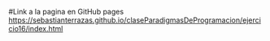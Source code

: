 #Link a la pagina en GitHub pages 
https://sebastianterrazas.github.io/claseParadigmasDeProgramacion/ejercicio16/index.html

